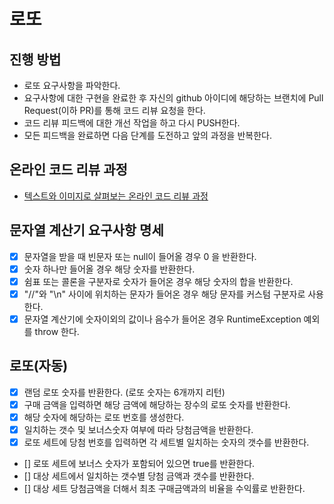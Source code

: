 # 로또
## 진행 방법
* 로또 요구사항을 파악한다.
* 요구사항에 대한 구현을 완료한 후 자신의 github 아이디에 해당하는 브랜치에 Pull Request(이하 PR)를 통해 코드 리뷰 요청을 한다.
* 코드 리뷰 피드백에 대한 개선 작업을 하고 다시 PUSH한다.
* 모든 피드백을 완료하면 다음 단계를 도전하고 앞의 과정을 반복한다.

## 온라인 코드 리뷰 과정
* [텍스트와 이미지로 살펴보는 온라인 코드 리뷰 과정](https://github.com/next-step/nextstep-docs/tree/master/codereview)

## 문자열 계산기 요구사항 명세
* [X] 문자열을 받을 때 빈문자 또는 null이 들어올 경우 0 을 반환한다.
* [X] 숫자 하나만 들어올 경우 해당 숫자를 반환한다.
* [X] 쉼표 또는 콜론을 구분자로 숫자가 들어온 경우 해당 숫자의 합을 반환한다.
* [X] "//"와 "\n" 사이에 위치하는 문자가 들어온 경우 해당 문자를 커스텀 구분자로 사용한다.
* [X] 문자열 계산기에 숫자이외의 값이나 음수가 들어온 경우 RuntimeException 예외를 throw 한다.

## 로또(자동)
* [X] 랜덤 로또 숫자를 반환한다. (로또 숫자는 6개까지 리턴)
* [X] 구매 금액을 입력하면 해당 금액에 해당하는 장수의 로또 숫자를 반환한다.
* [X] 해당 숫자에 해당하는 로또 번호를 생성한다.
* [X] 일치하는 갯수 및 보너스숫자 여부에 따라 당첨금액을 반환한다.
* [X] 로또 세트에 당첨 번호를 입력하면 각 세트별 일치하는 숫자의 갯수를 반환한다.
* [] 로또 세트에 보너스 숫자가 포함되어 있으면 true를 반환한다.
* [] 대상 세트에서 일치하는 갯수별 당첨 금액과 갯수를 반환한다. 
* [] 대상 세트 당첨금액을 더해서 최초 구매금액과의 비율을 수익률로 반환한다.